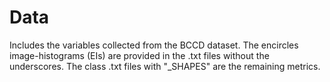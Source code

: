 # Data
Includes the variables collected from the BCCD dataset.  The encircles image-histograms (EIs) are provided in the .txt files without the underscores.  The class .txt files with "_SHAPES" are the remaining metrics.  
